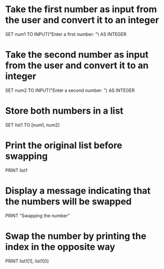 # Take the first number as input from the user and convert it to an integer  
SET num1 TO INPUT("Enter a first number: ") AS INTEGER  
# Take the second number as input from the user and convert it to an integer  
SET num2 TO INPUT("Enter a second number: ") AS INTEGER  
# Store both numbers in a list  
SET list1 TO [num1, num2]  
# Print the original list before swapping  
PRINT list1  
# Display a message indicating that the numbers will be swapped  
PRINT "Swapping the number"  
# Swap the number by printing the index in the opposite way
PRINT list1[1], list1[0]

